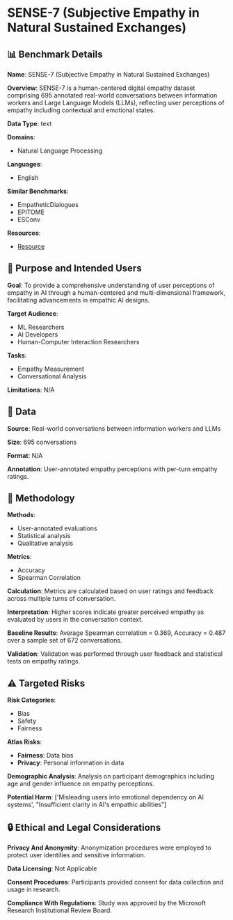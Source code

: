 # SENSE-7 (Subjective Empathy in Natural Sustained Exchanges)

## 📊 Benchmark Details

**Name**: SENSE-7 (Subjective Empathy in Natural Sustained Exchanges)

**Overview**: SENSE-7 is a human-centered digital empathy dataset comprising 695 annotated real-world conversations between information workers and Large Language Models (LLMs), reflecting user perceptions of empathy including contextual and emotional states.

**Data Type**: text

**Domains**:
- Natural Language Processing

**Languages**:
- English

**Similar Benchmarks**:
- EmpatheticDialogues
- EPITOME
- ESConv

**Resources**:
- [Resource](https://arxiv.org/abs/2509.16437)

## 🎯 Purpose and Intended Users

**Goal**: To provide a comprehensive understanding of user perceptions of empathy in AI through a human-centered and multi-dimensional framework, facilitating advancements in empathic AI designs.

**Target Audience**:
- ML Researchers
- AI Developers
- Human-Computer Interaction Researchers

**Tasks**:
- Empathy Measurement
- Conversational Analysis

**Limitations**: N/A

## 💾 Data

**Source**: Real-world conversations between information workers and LLMs

**Size**: 695 conversations

**Format**: N/A

**Annotation**: User-annotated empathy perceptions with per-turn empathy ratings.

## 🔬 Methodology

**Methods**:
- User-annotated evaluations
- Statistical analysis
- Qualitative analysis

**Metrics**:
- Accuracy
- Spearman Correlation

**Calculation**: Metrics are calculated based on user ratings and feedback across multiple turns of conversation.

**Interpretation**: Higher scores indicate greater perceived empathy as evaluated by users in the conversation context.

**Baseline Results**: Average Spearman correlation = 0.369, Accuracy = 0.487 over a sample set of 672 conversations.

**Validation**: Validation was performed through user feedback and statistical tests on empathy ratings.

## ⚠️ Targeted Risks

**Risk Categories**:
- Bias
- Safety
- Fairness

**Atlas Risks**:
- **Fairness**: Data bias
- **Privacy**: Personal information in data

**Demographic Analysis**: Analysis on participant demographics including age and gender influence on empathy perceptions.

**Potential Harm**: ['Misleading users into emotional dependency on AI systems', "Insufficient clarity in AI's empathic abilities"]

## 🔒 Ethical and Legal Considerations

**Privacy And Anonymity**: Anonymization procedures were employed to protect user identities and sensitive information.

**Data Licensing**: Not Applicable

**Consent Procedures**: Participants provided consent for data collection and usage in research.

**Compliance With Regulations**: Study was approved by the Microsoft Research Institutional Review Board.
